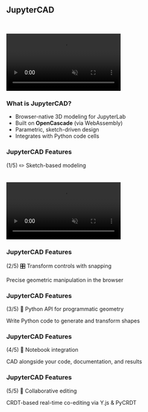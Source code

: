 <section>
  <h2>JupyterCAD</h2>
  <video src="/video/jcad/jcad.mp4" autoplay loop muted playsinline style="max-width: 80%; margin-top: 2rem;"></video>
</section>

<section>
  <h3>What is JupyterCAD?</h3>
  <ul>
    <li class="fragment">Browser-native 3D modeling for JupyterLab</li>
    <li class="fragment">Built on <strong>OpenCascade</strong> (via WebAssembly)</li>
    <li class="fragment">Parametric, sketch-driven design</li>
    <li class="fragment">Integrates with Python code cells</li>
  </ul>
</section>

  <section>
    <h3>JupyterCAD Features</h3>
    <p>(1/5) ✏️ Sketch-based modeling</p>
    <video src="/video/jcad/jcad-sketch.mp4" autoplay loop muted playsinline style="max-width: 90%; margin-top: 1rem;"></video>
  </section>

  <section>
    <h3>JupyterCAD Features</h3>
    <p>(2/5) 🎛️ Transform controls with snapping</p>
    <p class="fragment">Precise geometric manipulation in the browser</p>
  </section>

  <section>
    <h3>JupyterCAD Features</h3>
    <p>(3/5) 🧮 Python API for programmatic geometry</p>
    <p class="fragment">Write Python code to generate and transform shapes</p>
  </section>

  <section>
    <h3>JupyterCAD Features</h3>
    <p>(4/5) 📓 Notebook integration</p>
    <p class="fragment">CAD alongside your code, documentation, and results</p>
  </section>

  <section>
    <h3>JupyterCAD Features</h3>
    <p>(5/5) 🤝 Collaborative editing</p>
    <p class="fragment">CRDT-based real-time co-editing via Y.js & PyCRDT</p>
  </section>
